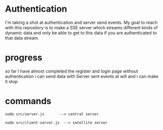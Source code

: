 # Authentication

I'm taking a shot at authentication and server send events. 
My goal to reach with this repository is to make a SSE server which streams
different kinds of dynamic data and only be able to get to this data if you are authenticated to that data stream. 


# progress

so far I have almost completed the register and login page without authentication
i can send data with Server sent events at will and i can make it stop



# commands 

```
node src/server.js       --> central server

node src/client-server.js  --> satellite server
```
